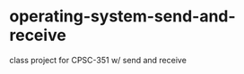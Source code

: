 operating-system-send-and-receive
=================================

class project for CPSC-351 w/ send and receive
